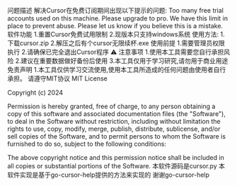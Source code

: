问题描述
解决Cursor在免费订阅期间出现以下提示的问题:
Too many free trial accounts used on this machine. Please upgrade to pro. We have this limit in place to prevent abuse. Please let us know if you believe this is a mistake.
软件功能
1.重置Cursor免费试用限制
2.现版本只支持windows系统
使用方法:
1.下载cursor.zip
2.解压之后有个cursor无限续杯.exe
使用前提
1.需要管理员权限执行
2.请确保已完全退出Cursor程序
⚠️ 注意事项
1.使用本工具需要您自行承担风险
2.建议在重要数据做好备份后使用
3.本工具仅用于学习研究,请勿用于商业用途
免责声明
1.本工具仅供学习交流使用,使用本工具所造成的任何问题由使用者自行承担。
请遵守MIT协议
MIT License

Copyright (c) 2024

Permission is hereby granted, free of charge, to any person obtaining a copy of this software and associated documentation files (the "Software"), to deal in the Software without restriction, including without limitation the rights to use, copy, modify, merge, publish, distribute, sublicense, and/or sell copies of the Software, and to permit persons to whom the Software is furnished to do so, subject to the following conditions:

The above copyright notice and this permission notice shall be included in all copies or substantial portions of the Software.
本软件源码是cursor.py
本软件实现是基于go-cursor-help提供的方法来实现的
谢谢go-cursor-help

